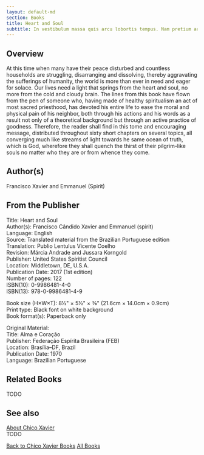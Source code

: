 ```yaml
---
layout: default-md
section: Books
title: Heart and Soul
subtitle: In vestibulum massa quis arcu lobortis tempus. Nam pretium arcu in odio vulputate luctus.
---
```


## Overview
At this time when many have their peace disturbed and countless households are struggling, disarranging and dissolving, thereby aggravating the sufferings of humanity, the world is more than ever in need and eager for solace. Our lives need a light that springs from the heart and soul, no more from the cold and cloudy brain. The lines from this book have flown from the pen of someone who, having made of healthy spiritualism an act of most sacred priesthood, has devoted his entire life to ease the moral and physical pain of his neighbor, both through his actions and his words as a result not only of a theoretical background but through an active practice of goodness. Therefore, the reader shall find in this tome and encouraging message, distributed throughout sixty short chapters on several topics, all converging much like streams of light towards he same ocean of truth, which is God, wherefore they shall quench the thirst of their pilgrim-like souls no matter who they are or from whence they come.

## Author(s)
Francisco Xavier and Emmanuel (Spirit)

## From the Publisher
Title: 	Heart and Soul  
Author(s): 	Francisco Cândido Xavier and Emmanuel (spirit)  
Language: 	English  
Source: 	Translated material from the Brazilian Portuguese edition  
Translation: 	Publio Lentulus Vicente Coelho  
Revision: 	Márcia Andrade and Jussara Korngold  
Publisher: 	United States Spiritist Council  
Location: 	Middletown, DE, U.S.A.  
Publication Date: 	2017 (1st edition)  
Number of pages: 	122  
ISBN(10): 	0-9986481-4-0  
ISBN(13): 	978-0-9986481-4-9  
	  
	  
Book size (H×W×T): 	8½" × 5½" × ⅜" (21.6cm × 14.0cm × 0.9cm)  
Print type: 	Black font on white background  
Book format(s): 	Paperback only  
  
   
Original Material:  
Title: 	Alma e Coração  
Publisher: 	Federação Espírita Brasileira (FEB)  
Location: 	Brasília–DF, Brazil  
Publication Date: 	1970  
Language: 	Brazilian Portuguese  

## Related Books
TODO

## See also
[About Chico Xavier](/profile/chico-xavier)  
TODO


<a href="/books/chico-xavier" class="button">Back to Chico Xavier Books</a>
<a href="/books" class="button">All Books</a>

